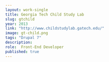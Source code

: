 ```yaml
---
layout: work-single
title: Georgia Tech Child Study Lab
slug: gtchild
year: 2013
link: "http://www.childstudylab.gatech.edu/"
image: gt-child.png
tags: "Drupal 7"
description:
role:  Front-End Developer
published: true
---
```

